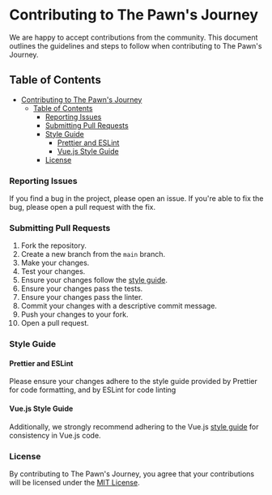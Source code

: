 # Contributing to The Pawn's Journey

We are happy to accept contributions from the community. This document outlines the guidelines and steps to follow when contributing to The Pawn's Journey.

## Table of Contents

- [Contributing to The Pawn's Journey](#contributing-to-the-pawns-journey)
  - [Table of Contents](#table-of-contents)
    - [Reporting Issues](#reporting-issues)
    - [Submitting Pull Requests](#submitting-pull-requests)
    - [Style Guide](#style-guide)
      - [Prettier and ESLint](#prettier-and-eslint)
      - [Vue.js Style Guide](#vuejs-style-guide)
    - [License](#license)

### Reporting Issues

If you find a bug in the project, please open an issue. If you're able to fix the bug, please open a pull request with the fix.

### Submitting Pull Requests

1. Fork the repository.
2. Create a new branch from the `main` branch.
3. Make your changes.
4. Test your changes.
5. Ensure your changes follow the [style guide](#style-guide).
6. Ensure your changes pass the tests.
7. Ensure your changes pass the linter.
8. Commit your changes with a descriptive commit message.
9. Push your changes to your fork.
10. Open a pull request.

### Style Guide

#### Prettier and ESLint

Please ensure your changes adhere to the style guide provided by Prettier for code formatting, and by ESLint for code linting

#### Vue.js Style Guide

Additionally, we strongly recommend adhering to the Vue.js [style guide](!https://vuejs.org/style-guide/) for consistency in Vue.js code.

### License

By contributing to The Pawn's Journey, you agree that your contributions will be licensed under the [MIT License](LICENSE).

